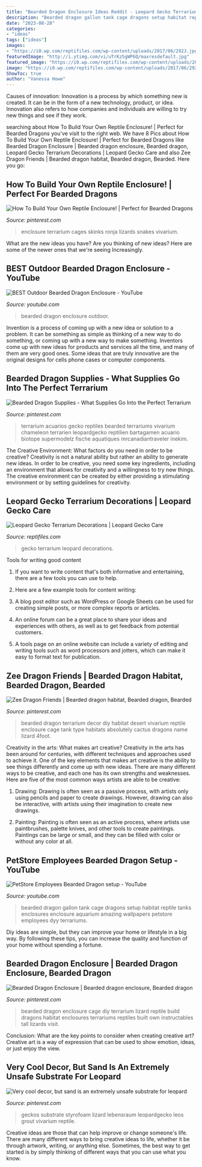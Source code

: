 ```yaml
---
title: "Bearded Dragon Enclosure Ideas Reddit - Leopard Gecko Terrarium Decorations"
description: "Bearded dragon gallon tank cage dragons setup habitat reptile tanks enclosures enclosure aquarium amazing wallpapers petstore employees dyy terrariums"
date: "2023-08-28"
categories:
- "ideas"
tags: ["ideas"]
images:
- "https://i0.wp.com/reptifiles.com/wp-content/uploads/2017/06/292J.jpg?fit=905%2C569&amp;ssl=1"
featuredImage: "http://i.ytimg.com/vi/uTrKz5gWP6Q/maxresdefault.jpg"
featured_image: "https://i0.wp.com/reptifiles.com/wp-content/uploads/2017/06/292J.jpg?fit=905%2C569&amp;ssl=1"
image: "https://i0.wp.com/reptifiles.com/wp-content/uploads/2017/06/292J.jpg?fit=905%2C569&amp;ssl=1"
ShowToc: true
author: "Vanessa Howe"
---
```



Causes of innovation:
Innovation is a process by which something new is created. It can be in the form of a new technology, product, or idea. Innovation also refers to how companies and individuals are willing to try new things and see if they work.

	

		
searching about How To Build Your Own Reptile Enclosure! | Perfect for Bearded Dragons you've visit to the right web. We have 8 Pics about How To Build Your Own Reptile Enclosure! | Perfect for Bearded Dragons like Bearded Dragon Enclosure | Bearded dragon enclosure, Bearded dragon, Leopard Gecko Terrarium Decorations | Leopard Gecko Care and also Zee Dragon Friends | Bearded dragon habitat, Bearded dragon, Bearded. Here you go:
		
    
## How To Build Your Own Reptile Enclosure! | Perfect For Bearded Dragons

<img loading=lazy src="https://i.pinimg.com/736x/b4/34/3e/b4343efbe4069c641b98d139f252cfc1.jpg" onerror="this.onerror=null;this.src='https://tse2.mm.bing.net/th?id=OIP.GKHZN2WS4uhpyU3QZ5HI7QHaEK&amp;pid=15.1';" alt="How To Build Your Own Reptile Enclosure! | Perfect for Bearded Dragons">

_Source: pinterest.com_

>enclosure terrarium cages skinks ronja lizards snakes vivarium. 

	

What are the new ideas you have?
Are you thinking of new ideas? Here are some of the newer ones that we're seeing Increasingly.

    
## BEST Outdoor Bearded Dragon Enclosure - YouTube

<img loading=lazy src="http://i.ytimg.com/vi/uTrKz5gWP6Q/maxresdefault.jpg" onerror="this.onerror=null;this.src='https://tse4.mm.bing.net/th?id=OIP.dFIsfWu57P22p7BDSN3NrQHaEK&amp;pid=15.1';" alt="BEST Outdoor Bearded Dragon Enclosure - YouTube">

_Source: youtube.com_

>bearded dragon enclosure outdoor. 

	

Invention is a process of coming up with a new idea or solution to a problem. It can be something as simple as thinking of a new way to do something, or coming up with a new way to make something. Inventors come up with new ideas for products and services all the time, and many of them are very good ones. Some ideas that are truly innovative are the original designs for cells phone cases or computer components.

    
## Bearded Dragon Supplies - What Supplies Go Into The Perfect Terrarium

<img loading=lazy src="https://i.pinimg.com/originals/c8/a8/63/c8a863e8f592f316248a6b247fefce18.jpg" onerror="this.onerror=null;this.src='https://tse2.mm.bing.net/th?id=OIP._MXvW2qlM8i2FKbfgcJ_ugHaJ4&amp;pid=15.1';" alt="Bearded Dragon Supplies - What Supplies Go Into the Perfect Terrarium">

_Source: pinterest.com_

>terrarium acuarios gecko reptiles bearded terrariums vivarium chameleon terrarien leopardgecko reptilien bartagamen acuario biotope supermodelz fische aquatiques mrcanadiantraveler inekim. 

	

The Creative Environment: What factors do you need in order to be creative?
Creativity is not a natural ability but rather an ability to generate new ideas. In order to be creative, you need some key ingredients, including an environment that allows for creativity and a willingness to try new things. The creative environment can be created by either providing a stimulating environment or by setting guidelines for creativity.

    
## Leopard Gecko Terrarium Decorations | Leopard Gecko Care

<img loading=lazy src="https://i0.wp.com/reptifiles.com/wp-content/uploads/2017/06/292J.jpg?fit=905%2C569&amp;ssl=1" onerror="this.onerror=null;this.src='https://tse3.mm.bing.net/th?id=OIP.E6oFtKJ2jR_0xljWiM8JsAHaEq&amp;pid=15.1';" alt="Leopard Gecko Terrarium Decorations | Leopard Gecko Care">

_Source: reptifiles.com_

>gecko terrarium leopard decorations. 

	

Tools for writing good content
1. If you want to write content that's both informative and entertaining, there are a few tools you can use to help.
2. Here are a few example tools for content writing:

3. A blog post editor such as WordPress or Google Sheets can be used for creating simple posts, or more complex reports or articles.

4. An online forum can be a great place to share your ideas and experiences with others, as well as to get feedback from potential customers.

5. A tools page on an online website can include a variety of editing and writing tools such as word processors and jotters, which can make it easy to format text for publication.

    
## Zee Dragon Friends | Bearded Dragon Habitat, Bearded Dragon, Bearded

<img loading=lazy src="https://i.pinimg.com/originals/62/fc/05/62fc0591caa9986cd95ac9d15193f52b.jpg" onerror="this.onerror=null;this.src='https://tse4.mm.bing.net/th?id=OIP.9xzB9hErLrrrT69vviCQpAHaE7&amp;pid=15.1';" alt="Zee Dragon Friends | Bearded dragon habitat, Bearded dragon, Bearded">

_Source: pinterest.com_

>bearded dragon terrarium decor diy habitat desert vivarium reptile enclosure cage tank type habitats absolutely cactus dragons name lizard 4foot. 

	

Creativity in the arts: What makes art creative?
Creativity in the arts has been around for centuries, with different techniques and approaches used to achieve it. One of the key elements that makes art creative is the ability to see things differently and come up with new ideas. There are many different ways to be creative, and each one has its own strengths and weaknesses. Here are five of the most common ways artists are able to be creative: 
1. Drawing: Drawing is often seen as a passive process, with artists only using pencils and paper to create drawings. However, drawing can also be interactive, with artists using their imagination to create new drawings.

2. Painting: Painting is often seen as an active process, where artists use paintbrushes, palette knives, and other tools to create paintings. Paintings can be large or small, and they can be filled with color or without any color at all.

    
## PetStore Employees Bearded Dragon Setup - YouTube

<img loading=lazy src="https://i.ytimg.com/vi/dyy-_RXQTAQ/maxresdefault.jpg" onerror="this.onerror=null;this.src='https://tse1.mm.bing.net/th?id=OIP.LPCNIfbMlvXFArVOOYaUlQHaEK&amp;pid=15.1';" alt="PetStore Employees Bearded Dragon setup - YouTube">

_Source: youtube.com_

>bearded dragon gallon tank cage dragons setup habitat reptile tanks enclosures enclosure aquarium amazing wallpapers petstore employees dyy terrariums. 

	

Diy ideas are simple, but they can improve your home or lifestyle in a big way. By following these tips, you can increase the quality and function of your home without spending a fortune.

    
## Bearded Dragon Enclosure | Bearded Dragon Enclosure, Bearded Dragon

<img loading=lazy src="https://i.pinimg.com/736x/e8/27/d4/e827d46d2b3cf81aeb245ebed9f6212f--bearded-dragon-enclosure-reptiles.jpg" onerror="this.onerror=null;this.src='https://tse1.mm.bing.net/th?id=OIP.-zm3Bpde0b7xEr-TXSVpiAHaE8&amp;pid=15.1';" alt="Bearded Dragon Enclosure | Bearded dragon enclosure, Bearded dragon">

_Source: pinterest.com_

>bearded dragon enclosure cage diy terrarium lizard reptile build dragons habitat enclosures terrariums reptiles built own instructables tall lizards visit. 

	

Conclusion: What are the key points to consider when creating creative art?
Creative art is a way of expression that can be used to show emotion, ideas, or just enjoy the view.

    
## Very Cool Decor, But Sand Is An Extremely Unsafe Substrate For Leopard

<img loading=lazy src="https://i.pinimg.com/736x/ca/78/61/ca78613700548243dd53b5119a3f74a3.jpg" onerror="this.onerror=null;this.src='https://tse1.mm.bing.net/th?id=OIP._ZU0qdAlOUvN6Ku21egRKgHaFj&amp;pid=15.1';" alt="Very cool decor, but sand is an extremely unsafe substrate for leopard">

_Source: pinterest.com_

>geckos substrate styrofoam lizard lebensraum leopardgecko leos grout vivarium reptile. 

	

Creative ideas are those that can help improve or change someone's life. There are many different ways to bring creative ideas to life, whether it be through artwork, writing, or anything else. Sometimes, the best way to get started is by simply thinking of different ways that you can use what you know.

